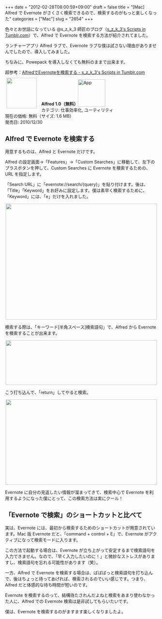 +++
date = "2012-02-28T08:00:59+09:00"
draft = false
title = "[Mac] Alfred で Evernote がさくさく検索できるので、検索するのがもっと楽しくなった"
categories = ["Mac"]
slug = "2654"
+++

色々とお世話になっている @s_z_k_3 師匠のブログ（<a href="http://szk3s-scripts-in.tumblr.com/" target="_blank">s_z_k_3's Scripts in Tumblr.com</a>）で、Alfred で Evernote を検索する方法が紹介されてました。

ランチャーアプリ Alfred ラブで、Evernote ラブな僕は試さない理由がありませんでしたので、導入してみました。

ちなみに、Powepack を導入しなくても無料のままで出来ます。

超参考：<a href="http://szk3s-scripts-in.tumblr.com/post/13877445392/search-evernote-by-alfred" target="_blank">AlfredでEvernoteを検索する - s_z_k_3's Scripts in Tumblr.com</a>

<a href="https://itunes.apple.com/jp/app/id405843582?mt=12&uo=4&at=11l3RT" target="_blank" rel="nofollow"><img width="100" class="alignleft" align="left" src="http://a3.mzstatic.com/us/r1000/097/Purple/e1/d8/82/mzi.njcalvnn.100x100-75.png" style="margin: -5px 15px 1px 5px;"></a><strong> Alfred 1.0（無料）</strong><a href="https://itunes.apple.com/jp/app/id405843582?mt=12&uo=4&at=11l3RT" target="_blank" rel="nofollow"><img src="/images/2012/12/viewinitunes_jp.png" style="vertical-align:bottom;" width="90" alt="App"></a><br> カテゴリ: 仕事効率化, ユーティリティ<br> 現在の価格: 無料（サイズ: 1.6 MB）<br> 発売日: 2010/12/30<br style="clear: both;">

<h2>Alfred で Evernote を検索する</h2>

用意するものは、Alfred と Evernote だけです。

Alfred の設定画面→「Features」→「Custom Searches」に移動して、左下のプラスボタンを押して、Custom Searches に Evernote を検索するための、URL を指定します。

「Search URL」に「evernote://search/{query}」を貼り付けます。後は、「Title」「Keyword」をお好みに設定します。僕は素早く検索するために、「Keyword」には、「e」だけを入れました。

<img style="display:block; margin-left:auto; margin-right:auto;" src="/images/2012/02/2654_1.png" border="0" width="500" height="382" />

検索する際は、「キーワード[半角スペース]検索語句」で、Alfred から Evernote を検索することが出来ます。

<img style="display:block; margin-left:auto; margin-right:auto;" src="/images/2012/02/2654_2.png" border="0" width="500" height="147" />

こう打ち込んで、「return」してやると検索。

<img style="display:block; margin-left:auto; margin-right:auto;" src="/images/2012/02/2654_3.png" border="0" width="500" height="281" />

Evernote に自分の見返したい情報が溜まってきて、検索中心で Evernote を利用するようになった僕にとって、この検索方法は実にクール！

<h2>「Evernote で検索」のショートカットと比べて</h2>

実は、Evernote には、最初から検索するためのショートカットが用意されています。Mac 版 Evernote だと、「command + control + E」で、Evernote がアクティブになって検索モードに入ります。

この方法で起動する場合は、Evernote が立ち上がって安定するまで検索語句を入力できません。なので、「早く入力したいのに！」と微妙なストレスがありますし、検索語句を忘れる可能性があります（笑）。

一方、Alfred で Evernote を検索する場合は、ばばばっと検索語句を打ち込んで、後はちょっと待ってあげれば、検索されるのでいい感じです。つまり、Alfred だと体感的な待ち時間が短いのです。

Evernote を検索するのって、結構待たされんだよねと検索をあまり使わなかった人に、Alfred での Evernote 検索は是非試してもらいたいです。

僕は、Evernote を検索するのがますます楽しくなりましたよ。
